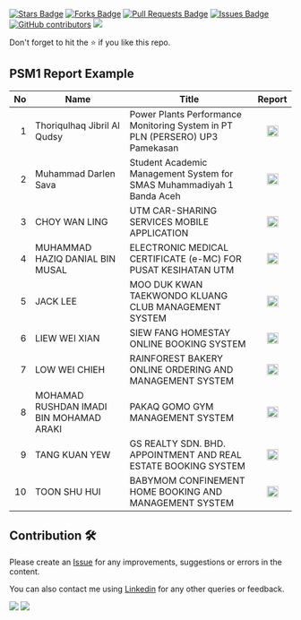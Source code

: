 <a href="https://github.com/drshahizan/undergraduate-project/stargazers"><img src="https://img.shields.io/github/stars/drshahizan/undergraduate-project" alt="Stars Badge"/></a>
<a href="https://github.com/drshahizan/undergraduate-project/network/members"><img src="https://img.shields.io/github/forks/drshahizan/undergraduate-project" alt="Forks Badge"/></a>
<a href="https://github.com/drshahizan/undergraduate-project/pulls"><img src="https://img.shields.io/github/issues-pr/drshahizan/undergraduate-project" alt="Pull Requests Badge"/></a>
<a href="https://github.com/drshahizan/undergraduate-project/issues"><img src="https://img.shields.io/github/issues/drshahizan/undergraduate-project" alt="Issues Badge"/></a>
<a href="https://github.com/drshahizan/undergraduate-project/graphs/contributors"><img alt="GitHub contributors" src="https://img.shields.io/github/contributors/drshahizan/undergraduate-project?color=2b9348"></a>
![](https://visitor-badge.glitch.me/badge?page_id=drshahizan/undergraduate-project)

Don't forget to hit the :star: if you like this repo.

## PSM1 Report Example

| No | Name | Title | Report |
| -----: | ----- | ------ | :------: |
| 1 | Thoriqulhaq Jibril Al Qudsy | Power Plants Performance Monitoring System in PT PLN (PERSERO) UP3 Pamekasan | <a href="https://github.com/drshahizan/undergraduate-project/tree/main/PSM2/thoriqulhaq" ><img src="../images/calendar-24.svg" width="20px" height="20px" ></a> |
| 2 | Muhammad Darlen Sava | Student Academic Management System for SMAS Muhammadiyah 1 Banda Aceh | <a href="https://github.com/drshahizan/undergraduate-project/tree/main/PSM2/darlen" ><img src="../images/calendar-24.svg" width="20px" height="20px" ></a> |
| 3 | CHOY WAN LING | UTM CAR-SHARING SERVICES MOBILE APPLICATION | <a href="https://drive.google.com/file/d/1WpqCe5PON-pIdJjgN6XNBLnBglQYCzjW/view?usp=sharing" ><img src="../images/calendar-24.svg" width="20px" height="20px" ></a> |
| 4 | MUHAMMAD HAZIQ DANIAL BIN MUSAL | ELECTRONIC MEDICAL CERTIFICATE (e-MC) FOR PUSAT KESIHATAN UTM  | <a href="https://drive.google.com/file/d/1z03E4L1kKoUO6FTsIrlTKFdPU-8woUhV/view?usp=sharing" ><img src="../images/calendar-24.svg" width="20px" height="20px" ></a> |
| 5 | JACK LEE | MOO DUK KWAN TAEKWONDO KLUANG CLUB MANAGEMENT SYSTEM  | <a href="https://drive.google.com/file/d/1OL7NLo2KzbrvjLNVrsI_Jux8CwD6Dnmk/view?usp=sharing" ><img src="../images/calendar-24.svg" width="20px" height="20px" ></a> |
| 6 | LIEW WEI XIAN | SIEW FANG HOMESTAY ONLINE BOOKING SYSTEM | <a href="https://drive.google.com/file/d/1uR7dD-gp1tsncEaF0-NCUVDiZJjpHXfC/view?usp=sharing" ><img src="../images/calendar-24.svg" width="20px" height="20px" ></a> |
| 7 | LOW WEI CHIEH | RAINFOREST BAKERY ONLINE ORDERING AND MANAGEMENT SYSTEM  | <a href="https://drive.google.com/file/d/10rNY-JbLLTjMEMWC-3ZT9m3LVhI7Rwvi/view?usp=sharing" ><img src="../images/calendar-24.svg" width="20px" height="20px" ></a> |
| 8 | MOHAMAD RUSHDAN IMADI BIN MOHAMAD ARAKI | PAKAQ GOMO GYM MANAGEMENT SYSTEM  | <a href="https://drive.google.com/file/d/1XjPtgkrlLzF_z9H8YIVr5gFcWic0ODmu/view?usp=sharing" ><img src="../images/calendar-24.svg" width="20px" height="20px" ></a> |
| 9 | TANG KUAN YEW | GS REALTY SDN. BHD. APPOINTMENT AND REAL ESTATE BOOKING SYSTEM  | <a href="https://drive.google.com/file/d/1-eqshlhbf025Ue370GdquRMkoifGdTeR/view?usp=sharing" ><img src="../images/calendar-24.svg" width="20px" height="20px" ></a> |
| 10 | TOON SHU HUI | BABYMOM CONFINEMENT HOME BOOKING AND MANAGEMENT SYSTEM | <a href="https://drive.google.com/file/d/16tsdATFBSG8-FseG_1Nq61GWaBDmKzGj/view?usp=sharing" ><img src="../images/calendar-24.svg" width="20px" height="20px" ></a> |

## Contribution 🛠️
Please create an [Issue](https://github.com/drshahizan/undergraduate-project/issues) for any improvements, suggestions or errors in the content.

You can also contact me using [Linkedin](https://www.linkedin.com/in/drshahizan/) for any other queries or feedback.

![](https://komarev.com/ghpvc/?username=drshahizan&label=Views&color=0e75b6&style=flat)
![](https://hit.yhype.me/github/profile?user_id=81284918)


